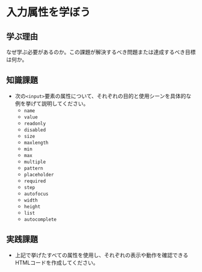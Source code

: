 # 入力属性を学ぼう

## 学ぶ理由

なぜ学ぶ必要があるのか。この課題が解決するべき問題または達成するべき目標は何か。

## 知識課題

- 次の`<input>`要素の属性について、それぞれの目的と使用シーンを具体的な例を挙げて説明してください。
  - `name`
  - `value`
  - `readonly`
  - `disabled`
  - `size`
  - `maxlength`
  - `min`
  - `max`
  - `multiple`
  - `pattern`
  - `placeholder`
  - `required`
  - `step`
  - `autofocus`
  - `width`
  - `height`
  - `list`
  - `autocomplete`

## 実践課題

- 上記で挙げたすべての属性を使用し、それぞれの表示や動作を確認できるHTMLコードを作成してください。